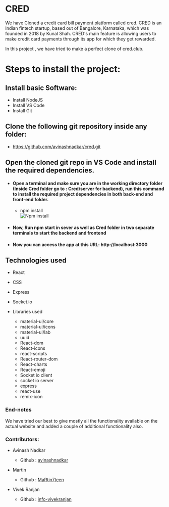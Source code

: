 # CRED

We have Cloned a credit card bill payment platform called cred.
CRED is an Indian fintech startup, based out of Bangalore, Karnataka, which was founded in 2018 by Kunal Shah. CRED's main feature is allowing users to make credit card payments through its app for which they get rewarded.

In this project , we have tried to make a perfect clone of cred.club.

# Steps to install the project:

## Install basic Software:
* Install NodeJS
* Install VS Code
* Install Git

## Clone the following git repository inside any folder:

* https://github.com/avinashnadkar/cred.git

##  Open the cloned git repo in VS Code and install the required dependencies.

* #### Open a terminal and make sure you are in the working directory folder (Inside Cred folder go to : Cred/server for backend), run this command to install the required project dependencies in both back-end and front-end folder.
  * npm install   
![Npm install]('./screenshots/cred_npm.JPG')
* #### Now, Run npm start in sever as well as Cred folder in two separate terminals to start the backend and frontend

* #### Now you can access the app at this URL: http://localhost:3000

## Technologies used
  
  * React
  * CSS
  * Express
  * Socket.io
  * Libraries used
      
      * material-ui/core
      * material-ui/icons
      * material-ui/lab
      * uuid
      * React-dom
      * React-icons
      * react-scripts
      * React-router-dom
      * React-charts
      * React-emoji
      * Socket io client
      * socket io server
      * express
      * react-use
      * remix-icon
      
      

### End-notes
 
  We have tried our best to give mostly all the functionality available on the actual website and added a couple of additional functionality also.

  
  ### Contributors:

  * Avinash Nadkar

    * Github : [avinashnadkar](https://github.com/avinashnadkar)

  * Martin

    * Github : [MaRtin7teen](https://github.com/MaRtin7teen)

  * Vivek Ranjan

    * Github : [info-vivekranjan](https://github.com/info-vivekranjan)
